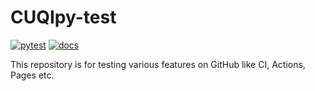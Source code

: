 # CUQIpy-test

[![pytest](https://github.com/nabriis/CUQIpy-test/actions/workflows/tests.yml/badge.svg?branch=main)](https://github.com/nabriis/CUQIpy-test/actions/workflows/tests.yml)
[![docs](https://github.com/nabriis/CUQIpy-test/actions/workflows/docs.yml/badge.svg)](https://nabriis.github.io/CUQIpy-test/)


This repository is for testing various features on GitHub like CI, Actions, Pages etc.